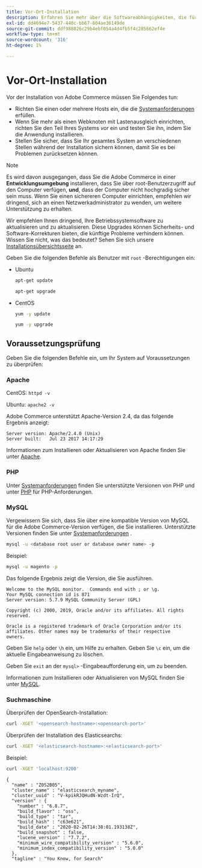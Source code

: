 ```yaml
---
title: Vor-Ort-Installation
description: Erfahren Sie mehr über die Softwareabhängigkeiten, die für lokale Installationen von Adobe Commerce erforderlich sind.
exl-id: dd4694e7-5437-440c-bb67-804ae36149de
source-git-commit: ddf988826c29b4ebf054a4d4fb5f4c285662ef4e
workflow-type: tm+mt
source-wordcount: '316'
ht-degree: 1%

---
```


# Vor-Ort-Installation

Vor der Installation von Adobe Commerce müssen Sie Folgendes tun:

* Richten Sie einen oder mehrere Hosts ein, die die [Systemanforderungen](../system-requirements.md) erfüllen.
* Wenn Sie mehr als einen Webknoten mit Lastenausgleich einrichten, richten Sie den Teil Ihres Systems _vor_ ein und testen Sie ihn, indem Sie die Anwendung installieren.
* Stellen Sie sicher, dass Sie Ihr gesamtes System an verschiedenen Stellen während der Installation sichern können, damit Sie es bei Problemen zurücksetzen können.

>[!NOTE]
>
>Es wird davon ausgegangen, dass Sie die Adobe Commerce in einer **Entwicklungsumgebung** installieren, dass Sie über root-Benutzerzugriff auf den Computer verfügen, **und**, dass der Computer nicht hochgradig sicher sein muss. Wenn Sie einen sichereren Computer einrichten, empfehlen wir dringend, sich an einen Netzwerkadministrator zu wenden, um weitere Unterstützung zu erhalten.

Wir empfehlen Ihnen dringend, Ihre Betriebssystemsoftware zu aktualisieren und zu aktualisieren. Diese Upgrades können Sicherheits- und Software-Korrekturen bieten, die künftige Probleme verhindern können. Wissen Sie nicht, was das bedeutet? Sehen Sie sich unsere [Installationsübersichtsseite](../overview.md) an.

Geben Sie die folgenden Befehle als Benutzer mit `root` -Berechtigungen ein:

* Ubuntu

  ```bash
  apt-get update
  ```

  ```bash
  apt-get upgrade
  ```

* CentOS

  ```bash
  yum -y update
  ```

  ```bash
  yum -y upgrade
  ```

## Voraussetzungsprüfung

Geben Sie die folgenden Befehle ein, um Ihr System auf Voraussetzungen zu überprüfen:

### Apache

CentOS: `httpd -v`

Ubuntu: `apache2 -v`

Adobe Commerce unterstützt Apache-Version 2.4, da das folgende Ergebnis anzeigt:

```terminal
Server version: Apache/2.4.0 (Unix)
Server built:   Jul 23 2017 14:17:29
```

Informationen zum Installieren oder Aktualisieren von Apache finden Sie unter [Apache](web-server/apache.md).

### PHP

Unter [Systemanforderungen](../system-requirements.md) finden Sie unterstützte Versionen von PHP und unter [PHP](../system-requirements.md#php-settings) für PHP-Anforderungen.

### MySQL

Vergewissern Sie sich, dass Sie über eine kompatible Version von MySQL für die Adobe Commerce-Version verfügen, die Sie installieren. Unterstützte Versionen finden Sie unter [Systemanforderungen](../system-requirements.md) .

```bash
mysql -u <database root user or database owner name> -p
```

Beispiel:

```bash
mysql -u magento -p
```

Das folgende Ergebnis zeigt die Version, die Sie ausführen.

```terminal
Welcome to the MySQL monitor.  Commands end with ; or \g.
Your MySQL connection id is 871
Server version: 5.7.9 MySQL Community Server (GPL)

Copyright (c) 2000, 2019, Oracle and/or its affiliates. All rights reserved.

Oracle is a registered trademark of Oracle Corporation and/or its
affiliates. Other names may be trademarks of their respective
owners.
```

Geben Sie `help` oder `\h` ein, um Hilfe zu erhalten. Geben Sie `\c` ein, um die aktuelle Eingabeanweisung zu löschen.

Geben Sie `exit` an der `mysql>` -Eingabeaufforderung ein, um zu beenden.

Informationen zum Installieren oder Aktualisieren von MySQL finden Sie unter [MySQL](database/mysql.md).

### Suchmaschine

Überprüfen der OpenSearch-Installation:

```bash
curl -XGET '<opensearch-hostname>:<opensearch-port>'
```

Überprüfen der Installation des Elasticsearchs:

```bash
curl -XGET '<elasticsearch-hostname>:<elasticsearch-port>'
```

Beispiel:

```bash
curl -XGET 'localhost:9200'
```

```terminal
{
  "name" : "Z0S2B05",
  "cluster_name" : "elasticsearch_myname",
  "cluster_uuid" : "V-kpikRJQHudN-Wzdt-IrQ",
  "version" : {
    "number" : "6.8.7",
    "build_flavor" : "oss",
    "build_type" : "tar",
    "build_hash" : "c63e621",
    "build_date" : "2020-02-26T14:38:01.193138Z",
    "build_snapshot" : false,
    "lucene_version" : "7.7.2",
    "minimum_wire_compatibility_version" : "5.6.0",
    "minimum_index_compatibility_version" : "5.0.0"
  },
  "tagline" : "You Know, for Search"
```
